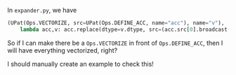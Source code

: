 In `expander.py`, we have
```py
(UPat(Ops.VECTORIZE, src=UPat(Ops.DEFINE_ACC, name="acc"), name="v"),
    lambda acc,v: acc.replace(dtype=v.dtype, src=(acc.src[0].broadcast(v.dtype.count),)+acc.src[1:])),
```
So if I can make there be a `Ops.VECTORIZE` in front of `Ops.DEFINE_ACC`, then I will have everything vectorized, right?

I should manually create an example to check this!

